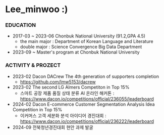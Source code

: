 # Lee_minwoo :)

### EDUCATION
- 2017-03 ~ 2023-06 Chonbuk National University (91.2,GPA 4.5)
  - the main major : Department of Korean Language and Literature
  - double major : Science Convergence Big Data Department
- 2023-09 ~ Master's program at Chonbuk National University 

### ACTIVITY & PROZECT
- 2023-02 Dacon DACrew The 4th generation of supporters completion
  - https://github.com/lmw5153/dacrew
- 2023-02 The second LG AImers Competiton in Top 15%
  - 스마트 공장 제품 품질 상태 분류 AI 온라인 해커톤 : https://www.dacon.io/competitions/official/236055/leaderboard
- 2024-02 Dacon E-commerce Customer Segmentation Analysis Idea Competition in Top 15%
  - 이커머스 고객 세분화 분석 아이디어 경진대회 : https://www.dacon.io/competitions/official/236222/leaderboard
- 2024-09 전북청년경진대회 현안 과제 발굴
